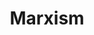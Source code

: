 ---
title: Marxism
crosslinks:
- Ultraleft
- copypasta
- mgtow
- SargonofAkkad
- antifa
- NoFapChristians
- shitleftistssay
---